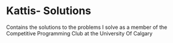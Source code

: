 # Kattis- Solutions

Contains the solutions to the problems I solve as a member of the Competitive Programming Club at the University Of Calgary

